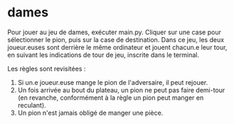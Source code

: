 # dames

Pour jouer au jeu de dames, exécuter main.py.
Cliquer sur une case pour sélectionner le pion, puis sur la case de destination. Dans ce jeu, les deux joueur.euses sont derrière le même ordinateur et jouent chacun.e leur tour, en suivant les indications de tour de jeu, inscrite dans le terminal. 

Les règles sont revisitées : 
 1. Si un.e joueur.euse mange le pion de l'adversaire, il peut rejouer.
 2. Un fois arrivée au bout du plateau, un pion ne peut pas faire demi-tour (en revanche, conformément à la règle un pion peut manger en reculant).
 3. Un pion n'est jamais obligé de manger une pièce.